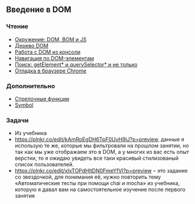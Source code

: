 ## Введение в DOM ##

### Чтение ###

* [Окружение: DOM, BOM и JS](http://learn.javascript.ru/browser-environment)
* [Дерево DOM](http://learn.javascript.ru/dom-nodes)
* [Работа с DOM из консоли](http://learn.javascript.ru/dom-console)
* [Навигация по DOM-элементам](http://learn.javascript.ru/traversing-dom)
* [Поиск: getElement* и querySelector* и не только](http://learn.javascript.ru/searching-elements-dom)
* [Отладка в браузере Chrome](http://learn.javascript.ru/debugging-chrome)

### Дополнительно ###

* [Стрелочные функции]( https://developer.mozilla.org/ru/docs/Web/JavaScript/Reference/Functions/Arrow_functions)
* [Symbol](http://learn.javascript.ru/symbol)

### Задачи ###

* Из учебника
* https://plnkr.co/edit/kAmRoEgDH6TpF0UvH9lJ?p=preview, данные я использую те же, которые мы фильтровали на прошлом занятии, но так как мы уже отображаем это в DOM, а у многих из вас есть опыт верстки, то я ожидаю увидеть все таки красивый стилизованый список пользователей.
* https://plnkr.co/edit/xIxTOPdHltDN0FmeYfVl?p=preview – это задание со звездочкой, для понимания её, нужно повторить тему «Автоматические тесты при помощи chai и mocha» из учебника, которую я давал вам на самостоятельное изучение после первого занятия
